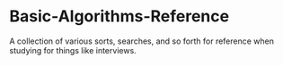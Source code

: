 # Basic-Algorithms-Reference
A collection of various sorts, searches, and so forth for reference when studying for things like interviews.
